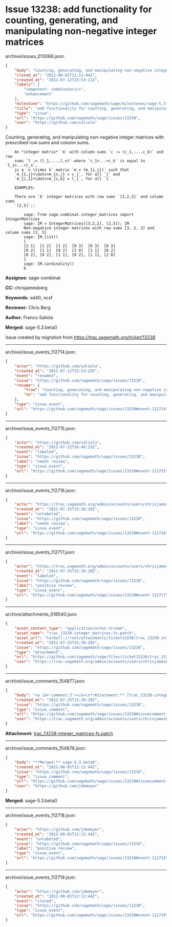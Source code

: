 # Issue 13238: add functionality for counting, generating, and manipulating non-negative integer matrices

archive/issues_013066.json:
```json
{
    "body": "Counting, generating, and manipulating non-negative integer matrices with\nprescribed row sums and column sums.\n\n```\n    An *integer matrix* `m` with column sums `c := (c_1,...,c_k)` and row\n    sums `l := (l_1,...,l_n)` where `c_1+...+c_k` is equal to `l_1+...+l_n`,\n    is a `n \\times k` matrix `m = (m_{i,j})` such that\n    `m_{1,j}+\\dots+m_{n,j} = c_j`, for all `j` and\n    `m_{i,1}+\\dots+m_{i,k} = l_i`, for all `i`.\n\n    EXAMPLES:\n\n    There are `6` integer matrices with row sums `[3,2,2]` and column sums\n    `[2,5]`::\n\n        sage: from sage.combinat.integer_matrices import IntegerMatrices\n        sage: IM = IntegerMatrices([3,2,2], [2,5]); IM\n        Non-negative integer matrices with row sums [3, 2, 2] and column sums [2, 5]\n        sage: IM.list()\n        [\n        [2 1]  [1 2]  [1 2]  [0 3]  [0 3]  [0 3]\n        [0 2]  [1 1]  [0 2]  [2 0]  [1 1]  [0 2]\n        [0 2], [0 2], [1 1], [0 2], [1 1], [2 0]\n        ]\n        sage: IM.cardinality()\n        6\n```\n\n**Assignee:** sage-combinat\n\n**CC:**  chrisjamesberg\n\n**Keywords:** sd40, ncsf\n\n**Reviewer:** Chris Berg\n\n**Author:** Franco Saliola\n\n**Merged:** sage-5.3.beta0\n\nIssue created by migration from https://trac.sagemath.org/ticket/13238\n\n",
    "closed_at": "2012-08-01T12:12:44Z",
    "created_at": "2012-07-12T15:53:11Z",
    "labels": [
        "component: combinatorics",
        "enhancement"
    ],
    "milestone": "https://github.com/sagemath/sage/milestones/sage-5.3",
    "title": "add functionality for counting, generating, and manipulating non-negative integer matrices",
    "type": "issue",
    "url": "https://github.com/sagemath/sage/issues/13238",
    "user": "https://github.com/saliola"
}
```
Counting, generating, and manipulating non-negative integer matrices with
prescribed row sums and column sums.

```
    An *integer matrix* `m` with column sums `c := (c_1,...,c_k)` and row
    sums `l := (l_1,...,l_n)` where `c_1+...+c_k` is equal to `l_1+...+l_n`,
    is a `n \times k` matrix `m = (m_{i,j})` such that
    `m_{1,j}+\dots+m_{n,j} = c_j`, for all `j` and
    `m_{i,1}+\dots+m_{i,k} = l_i`, for all `i`.

    EXAMPLES:

    There are `6` integer matrices with row sums `[3,2,2]` and column sums
    `[2,5]`::

        sage: from sage.combinat.integer_matrices import IntegerMatrices
        sage: IM = IntegerMatrices([3,2,2], [2,5]); IM
        Non-negative integer matrices with row sums [3, 2, 2] and column sums [2, 5]
        sage: IM.list()
        [
        [2 1]  [1 2]  [1 2]  [0 3]  [0 3]  [0 3]
        [0 2]  [1 1]  [0 2]  [2 0]  [1 1]  [0 2]
        [0 2], [0 2], [1 1], [0 2], [1 1], [2 0]
        ]
        sage: IM.cardinality()
        6
```

**Assignee:** sage-combinat

**CC:**  chrisjamesberg

**Keywords:** sd40, ncsf

**Reviewer:** Chris Berg

**Author:** Franco Saliola

**Merged:** sage-5.3.beta0

Issue created by migration from https://trac.sagemath.org/ticket/13238





---

archive/issue_events_112714.json:
```json
{
    "actor": "https://github.com/saliola",
    "created_at": "2012-07-12T15:53:29Z",
    "event": "renamed",
    "issue": "https://github.com/sagemath/sage/issues/13238",
    "rename": {
        "from": "Counting, generating, and manipulating non-negative integer matrices",
        "to": "add functionality for counting, generating, and manipulating non-negative integer matrices"
    },
    "type": "issue_event",
    "url": "https://github.com/sagemath/sage/issues/13238#event-112714"
}
```



---

archive/issue_events_112715.json:
```json
{
    "actor": "https://github.com/saliola",
    "created_at": "2012-07-12T16:48:23Z",
    "event": "labeled",
    "issue": "https://github.com/sagemath/sage/issues/13238",
    "label": "needs review",
    "type": "issue_event",
    "url": "https://github.com/sagemath/sage/issues/13238#event-112715"
}
```



---

archive/issue_events_112716.json:
```json
{
    "actor": "https://trac.sagemath.org/admin/accounts/users/chrisjamesberg",
    "created_at": "2012-07-25T15:38:28Z",
    "event": "unlabeled",
    "issue": "https://github.com/sagemath/sage/issues/13238",
    "label": "needs review",
    "type": "issue_event",
    "url": "https://github.com/sagemath/sage/issues/13238#event-112716"
}
```



---

archive/issue_events_112717.json:
```json
{
    "actor": "https://trac.sagemath.org/admin/accounts/users/chrisjamesberg",
    "created_at": "2012-07-25T15:38:28Z",
    "event": "labeled",
    "issue": "https://github.com/sagemath/sage/issues/13238",
    "label": "positive review",
    "type": "issue_event",
    "url": "https://github.com/sagemath/sage/issues/13238#event-112717"
}
```



---

archive/attachments_018540.json:
```json
{
    "asset_content_type": "application/octet-stream",
    "asset_name": "trac_13238-integer_matrices-fs.patch",
    "asset_url": "tarball://root/attachments/ticket13238/trac_13238-integer_matrices-fs.patch",
    "created_at": "2012-07-25T15:38:28Z",
    "issue": "https://github.com/sagemath/sage/issues/13238",
    "type": "attachment",
    "url": "https://github.com/sagemath/sage/files/ticket13238/trac_13238-integer_matrices-fs.patch",
    "user": "https://trac.sagemath.org/admin/accounts/users/chrisjamesberg"
}
```



---

archive/issue_comments_154877.json:
```json
{
    "body": "<a id='comment:3'></a>\n**Attachment:** [trac_13238-integer_matrices-fs.patch](https://github.com/sagemath/sage/files/ticket13238/trac_13238-integer_matrices-fs.patch)",
    "created_at": "2012-07-25T15:38:28Z",
    "issue": "https://github.com/sagemath/sage/issues/13238",
    "type": "issue_comment",
    "url": "https://github.com/sagemath/sage/issues/13238#issuecomment-154877",
    "user": "https://trac.sagemath.org/admin/accounts/users/chrisjamesberg"
}
```

<a id='comment:3'></a>
**Attachment:** [trac_13238-integer_matrices-fs.patch](https://github.com/sagemath/sage/files/ticket13238/trac_13238-integer_matrices-fs.patch)



---

archive/issue_comments_154878.json:
```json
{
    "body": "**Merged:** sage-5.3.beta0",
    "created_at": "2012-08-01T12:12:44Z",
    "issue": "https://github.com/sagemath/sage/issues/13238",
    "type": "issue_comment",
    "url": "https://github.com/sagemath/sage/issues/13238#issuecomment-154878",
    "user": "https://github.com/jdemeyer"
}
```

**Merged:** sage-5.3.beta0



---

archive/issue_events_112718.json:
```json
{
    "actor": "https://github.com/jdemeyer",
    "created_at": "2012-08-01T12:12:44Z",
    "event": "unlabeled",
    "issue": "https://github.com/sagemath/sage/issues/13238",
    "label": "positive review",
    "type": "issue_event",
    "url": "https://github.com/sagemath/sage/issues/13238#event-112718"
}
```



---

archive/issue_events_112719.json:
```json
{
    "actor": "https://github.com/jdemeyer",
    "created_at": "2012-08-01T12:12:44Z",
    "event": "closed",
    "issue": "https://github.com/sagemath/sage/issues/13238",
    "type": "issue_event",
    "url": "https://github.com/sagemath/sage/issues/13238#event-112719"
}
```

